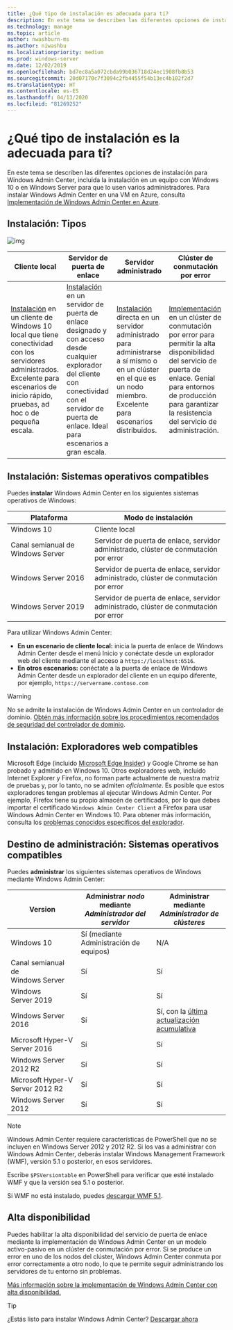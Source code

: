 ```yaml
---
title: ¿Qué tipo de instalación es adecuada para ti?
description: En este tema se describen las diferentes opciones de instalación para Windows Admin Center, incluida la instalación en un equipo con Windows 10 o en Windows Server para que lo usen varios administradores.
ms.technology: manage
ms.topic: article
author: nwashburn-ms
ms.author: niwashbu
ms.localizationpriority: medium
ms.prod: windows-server
ms.date: 12/02/2019
ms.openlocfilehash: bd7ec8a5a072cbda99b036718d24ec1908fb8b53
ms.sourcegitcommit: 20d07170c7f3094c2fb4455f54b13ec4b102f2d7
ms.translationtype: HT
ms.contentlocale: es-ES
ms.lasthandoff: 04/13/2020
ms.locfileid: "81269252"
---
```

# <a name="what-type-of-installation-is-right-for-you"></a>¿Qué tipo de instalación es la adecuada para ti?

En este tema se describen las diferentes opciones de instalación para Windows Admin Center, incluida la instalación en un equipo con Windows 10 o en Windows Server para que lo usen varios administradores. Para instalar Windows Admin Center en una VM en Azure, consulta [Implementación de Windows Admin Center en Azure](../azure/deploy-wac-in-azure.md).

## <a name="installation-types"></a>Instalación: Tipos

![img](../media/deployment-options/install-options.PNG)

| Cliente local                                | Servidor de puerta de enlace                                  | Servidor administrado                               | Clúster de conmutación por error                           |
|---------------------------------------------|-------------------------------------------------|----------------------------------------------|--------------------------------------------|
| [Instalación](../deploy/install.md) en un cliente de Windows 10 local que tiene conectividad con los servidores administrados.  Excelente para escenarios de inicio rápido, pruebas, ad hoc o de pequeña escala. |[Instalación](../deploy/install.md) en un servidor de puerta de enlace designado y con acceso desde cualquier explorador del cliente con conectividad con el servidor de puerta de enlace.  Ideal para escenarios a gran escala. | [Instalación](../deploy/install.md) directa en un servidor administrado para administrarse a sí mismo o en un clúster en el que es un nodo miembro.  Excelente para escenarios distribuidos. | [Implementación](#high-availability) en un clúster de conmutación por error para permitir la alta disponibilidad del servicio de puerta de enlace. Genial para entornos de producción para garantizar la resistencia del servicio de administración. |

## <a name="installation-supported-operating-systems"></a>Instalación: Sistemas operativos compatibles

Puedes **instalar** Windows Admin Center en los siguientes sistemas operativos de Windows:

| **Plataforma**                       | **Modo de instalación** |
| -----------------------------------| --------------------- |
| Windows 10                         | Cliente local |
| Canal semianual de Windows Server | Servidor de puerta de enlace, servidor administrado, clúster de conmutación por error |
| Windows Server 2016                | Servidor de puerta de enlace, servidor administrado, clúster de conmutación por error |
| Windows Server 2019                | Servidor de puerta de enlace, servidor administrado, clúster de conmutación por error |

Para utilizar Windows Admin Center:

- **En un escenario de cliente local:** inicia la puerta de enlace de Windows Admin Center desde el menú Inicio y conéctate desde un explorador web del cliente mediante el acceso a `https://localhost:6516`.
- **En otros escenarios:** conéctate a la puerta de enlace de Windows Admin Center desde un explorador del cliente en un equipo diferente, por ejemplo, `https://servername.contoso.com`

> [!WARNING]
> No se admite la instalación de Windows Admin Center en un controlador de dominio. [Obtén más información sobre los procedimientos recomendados de seguridad del controlador de dominio](https://docs.microsoft.com/windows-server/identity/ad-ds/plan/security-best-practices/securing-domain-controllers-against-attack).

## <a name="installation-supported-web-browsers"></a>Instalación: Exploradores web compatibles

Microsoft Edge (incluido [Microsoft Edge Insider](https://microsoftedgeinsider.com)) y Google Chrome se han probado y admitido en Windows 10. Otros exploradores web, incluido Internet Explorer y Firefox, no forman parte actualmente de nuestra matriz de pruebas y, por lo tanto, no se admiten *oficialmente*. Es posible que estos exploradores tengan problemas al ejecutar Windows Admin Center. Por ejemplo, Firefox tiene su propio almacén de certificados, por lo que debes importar el certificado `Windows Admin Center Client` a Firefox para usar Windows Admin Center en Windows 10. Para obtener más información, consulta los [problemas conocidos específicos del explorador](../support/known-issues.md#browser-specific-issues).

## <a name="management-target-supported-operating-systems"></a>Destino de administración: Sistemas operativos compatibles

Puedes **administrar** los siguientes sistemas operativos de Windows mediante Windows Admin Center:

| Version | Administrar *nodo* mediante *Administrador del servidor* | Administrar mediante *Administrador de clústeres* |
| ------------------------- |--------------- | ----- |
| Windows 10 | Sí (mediante Administración de equipos) | N/A |
| Canal semianual de Windows Server | Sí | Sí |
| Windows Server 2019 | Sí | Sí |
| Windows Server 2016 | Sí | Sí, con la [última actualización acumulativa](../use/manage-hyper-converged.md#prepare-your-windows-server-2016-cluster-for-windows-admin-center) |
| Microsoft Hyper-V Server 2016 | Sí | Sí |
| Windows Server 2012 R2 | Sí | Sí |
| Microsoft Hyper-V Server 2012 R2 | Sí | Sí |
| Windows Server 2012 | Sí | Sí |

> [!NOTE]
> Windows Admin Center requiere características de PowerShell que no se incluyen en Windows Server 2012 y 2012 R2. Si los vas a administrar con Windows Admin Center, deberás instalar Windows Management Framework (WMF), versión 5.1 o posterior, en esos servidores.
> 
> Escribe `$PSVersiontable` en PowerShell para verificar que esté instalado WMF y que la versión sea 5.1 o posterior. 
> 
> Si WMF no está instalado, puedes [descargar WMF 5.1](https://www.microsoft.com/download/details.aspx?id=54616).

## <a name="high-availability"></a>Alta disponibilidad

Puedes habilitar la alta disponibilidad del servicio de puerta de enlace mediante la implementación de Windows Admin Center en un modelo activo-pasivo en un clúster de conmutación por error. Si se produce un error en uno de los nodos del clúster, Windows Admin Center conmuta por error correctamente a otro nodo, lo que te permite seguir administrando los servidores de tu entorno sin problemas.

[Más información sobre la implementación de Windows Admin Center con alta disponibilidad.](../deploy/high-availability.md)

> [!Tip]
> ¿Estás listo para instalar Windows Admin Center? [Descargar ahora](https://aka.ms/windowsadmincenter)
